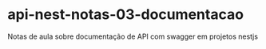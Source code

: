 # api-nest-notas-03-documentacao
Notas de aula sobre documentação de API com swagger em projetos nestjs
